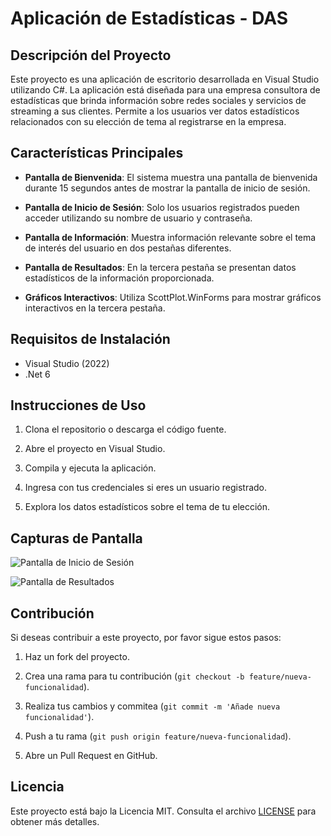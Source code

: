 # Aplicación de Estadísticas - DAS

## Descripción del Proyecto

Este proyecto es una aplicación de escritorio desarrollada en Visual Studio utilizando C#. La aplicación está diseñada para una empresa consultora de estadísticas que brinda información sobre redes sociales y servicios de streaming a sus clientes. Permite a los usuarios ver datos estadísticos relacionados con su elección de tema al registrarse en la empresa.

## Características Principales

- **Pantalla de Bienvenida**: El sistema muestra una pantalla de bienvenida durante 15 segundos antes de mostrar la pantalla de inicio de sesión.

- **Pantalla de Inicio de Sesión**: Solo los usuarios registrados pueden acceder utilizando su nombre de usuario y contraseña.

- **Pantalla de Información**: Muestra información relevante sobre el tema de interés del usuario en dos pestañas diferentes.

- **Pantalla de Resultados**: En la tercera pestaña se presentan datos estadísticos de la información proporcionada.

- **Gráficos Interactivos**: Utiliza ScottPlot.WinForms para mostrar gráficos interactivos en la tercera pestaña.

## Requisitos de Instalación

- Visual Studio (2022)
- .Net 6

## Instrucciones de Uso

1. Clona el repositorio o descarga el código fuente.

2. Abre el proyecto en Visual Studio.

3. Compila y ejecuta la aplicación.

4. Ingresa con tus credenciales si eres un usuario registrado.

5. Explora los datos estadísticos sobre el tema de tu elección.

## Capturas de Pantalla

![Pantalla de Inicio de Sesión](capturas/login.png)

![Pantalla de Resultados](capturas/results.png)

## Contribución

Si deseas contribuir a este proyecto, por favor sigue estos pasos:

1. Haz un fork del proyecto.

2. Crea una rama para tu contribución (`git checkout -b feature/nueva-funcionalidad`).

3. Realiza tus cambios y commitea (`git commit -m 'Añade nueva funcionalidad'`).

4. Push a tu rama (`git push origin feature/nueva-funcionalidad`).

5. Abre un Pull Request en GitHub.

## Licencia

Este proyecto está bajo la Licencia MIT. Consulta el archivo [LICENSE](LICENSE) para obtener más detalles.
